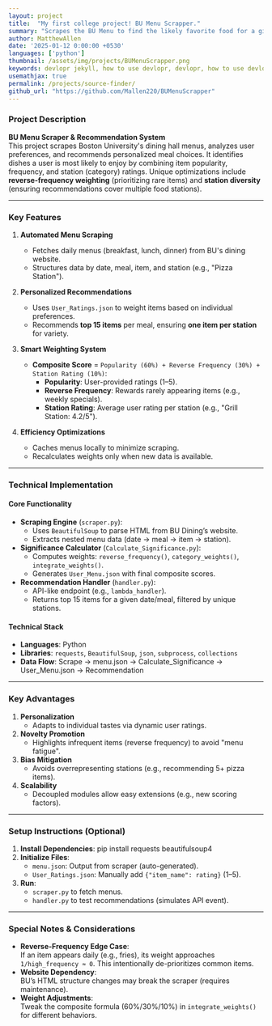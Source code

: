 ```yaml
---
layout: project
title:  "My first college project! BU Menu Scrapper."
summary: "Scrapes the BU Menu to find the likely favorite food for a given day."
author: MatthewAllen
date: '2025-01-12 0:00:00 +0530'
languages: ['python']
thumbnail: /assets/img/projects/BUMenuScrapper.png
keywords: devlopr jekyll, how to use devlopr, devlopr, how to use devlopr-jekyll, devlopr-jekyll tutorial,best jekyll themes, multi languages and tags
usemathjax: true
permalink: /projects/source-finder/
github_url: "https://github.com/Mallen220/BUMenuScrapper"
---
```


### Project Description
**BU Menu Scraper & Recommendation System**  
This project scrapes Boston University's dining hall menus, analyzes user preferences, and recommends personalized meal choices. It identifies dishes a user is most likely to enjoy by combining item popularity, frequency, and station (category) ratings. Unique optimizations include **reverse-frequency weighting** (prioritizing rare items) and **station diversity** (ensuring recommendations cover multiple food stations).

---

### Key Features
1. **Automated Menu Scraping**
   - Fetches daily menus (breakfast, lunch, dinner) from BU's dining website.
   - Structures data by date, meal, item, and station (e.g., "Pizza Station").

2. **Personalized Recommendations**
   - Uses `User_Ratings.json` to weight items based on individual preferences.
   - Recommends **top 15 items** per meal, ensuring **one item per station** for variety.

3. **Smart Weighting System**
   - **Composite Score** = `Popularity (60%) + Reverse Frequency (30%) + Station Rating (10%)`:
      - **Popularity**: User-provided ratings (1–5).
      - **Reverse Frequency**: Rewards rarely appearing items (e.g., weekly specials).
      - **Station Rating**: Average user rating per station (e.g., "Grill Station: 4.2/5").

4. **Efficiency Optimizations**
   - Caches menus locally to minimize scraping.
   - Recalculates weights only when new data is available.

---

### Technical Implementation
#### Core Functionality
- **Scraping Engine** (`scraper.py`):
   - Uses `BeautifulSoup` to parse HTML from BU Dining’s website.
   - Extracts nested menu data (date → meal → item → station).
- **Significance Calculator** (`Calculate_Significance.py`):
   - Computes weights: `reverse_frequency()`, `category_weights()`, `integrate_weights()`.
   - Generates `User_Menu.json` with final composite scores.
- **Recommendation Handler** (`handler.py`):
   - API-like endpoint (e.g., `lambda_handler`).
   - Returns top 15 items for a given date/meal, filtered by unique stations.

#### Technical Stack
- **Languages**: Python
- **Libraries**: `requests`, `BeautifulSoup`, `json`, `subprocess`, `collections`
- **Data Flow**:
  Scrape → menu.json → Calculate_Significance → User_Menu.json → Recommendation  

---

### Key Advantages
1. **Personalization**
   - Adapts to individual tastes via dynamic user ratings.
2. **Novelty Promotion**
   - Highlights infrequent items (reverse frequency) to avoid "menu fatigue".
3. **Bias Mitigation**
   - Avoids overrepresenting stations (e.g., recommending 5+ pizza items).
4. **Scalability**
   - Decoupled modules allow easy extensions (e.g., new scoring factors).

---

### Setup Instructions (Optional)
1. **Install Dependencies**:
   pip install requests beautifulsoup4  
2. **Initialize Files**:
   - `menu.json`: Output from scraper (auto-generated).
   - `User_Ratings.json`: Manually add `{"item_name": rating}` (1–5).
3. **Run**:
   - `scraper.py` to fetch menus.
   - `handler.py` to test recommendations (simulates API event).

---

### Special Notes & Considerations
- **Reverse-Frequency Edge Case**:  
  If an item appears daily (e.g., fries), its weight approaches `1/high_frequency ≈ 0`. This intentionally de-prioritizes common items.
- **Website Dependency**:  
  BU’s HTML structure changes may break the scraper (requires maintenance).
- **Weight Adjustments**:  
  Tweak the composite formula (60%/30%/10%) in `integrate_weights()` for different behaviors.